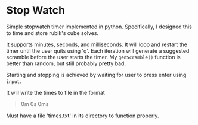 # Stop Watch

Simple stopwatch timer implemented in python.
Specifically, I designed this to time and store rubik's cube solves.

It supports minutes, seconds, and milliseconds.
It will loop and restart the timer until the user quits using 'q'.
Each iteration will generate a suggested scramble before the user starts the timer.
My `genScramble()` function is better than random, but still probably pretty bad.

Starting and stopping is achieved by waiting for user to press enter using `input`.

It will write the times to file in the format

>0m 0s 0ms

Must have a file 'times.txt' in its directory to function properly.